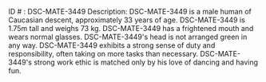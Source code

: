 ID # : DSC-MATE-3449
Description: DSC-MATE-3449 is a male human of Caucasian descent, approximately 33 years of age. DSC-MATE-3449 is 1.75m tall and weighs 73 kg. DSC-MATE-3449 has a frightened mouth and wears normal glasses. DSC-MATE-3449's head is not arranged green in any way. DSC-MATE-3449 exhibits a strong sense of duty and responsibility, often taking on more tasks than necessary. DSC-MATE-3449's strong work ethic is matched only by his love of dancing and having fun.